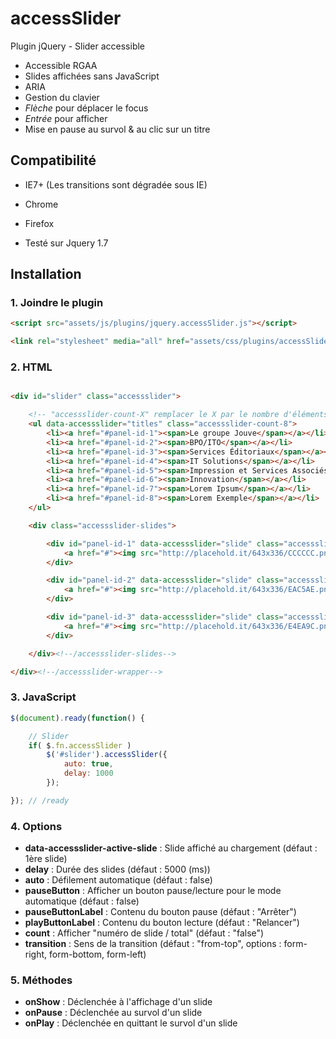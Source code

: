 accessSlider
============

Plugin jQuery - Slider accessible

* Accessible RGAA
* Slides affichées sans JavaScript
* ARIA
* Gestion du clavier
 * _Flèche_ pour déplacer le focus
 * _Entrée_ pour afficher
* Mise en pause au survol & au clic sur un titre


## Compatibilité

* IE7+ (Les transitions sont dégradée sous IE)
* Chrome
* Firefox

* Testé sur Jquery 1.7




## Installation

### 1. Joindre le plugin

```html
<script src="assets/js/plugins/jquery.accessSlider.js"></script>
```

```html
<link rel="stylesheet" media="all" href="assets/css/plugins/accessSlider.css" />
```


### 2. HTML

```html

<div id="slider" class="accessslider">

	<!-- "accessslider-count-X" remplacer le X par le nombre d'éléments du carousel -->
	<ul data-accessslider="titles" class="accessslider-count-8">
		<li><a href="#panel-id-1"><span>Le groupe Jouve</span></a></li>
		<li><a href="#panel-id-2"><span>BPO/ITO</span></a></li>
		<li><a href="#panel-id-3"><span>Services Éditoriaux</span></a></li>
		<li><a href="#panel-id-4"><span>IT Solutions</span></a></li>
		<li><a href="#panel-id-5"><span>Impression et Services Associés</span></a></li>
		<li><a href="#panel-id-6"><span>Innovation</span></a></li>
		<li><a href="#panel-id-7"><span>Lorem Ipsum</span></a></li>
		<li><a href="#panel-id-8"><span>Lorem Exemple</span></a></li>
	</ul>

	<div class="accessslider-slides">

		<div id="panel-id-1" data-accessslider="slide" class="accessslider-slide">
			<a href="#"><img src="http://placehold.it/643x336/CCCCCC.png" alt="Text"></a>
		</div>

		<div id="panel-id-2" data-accessslider="slide" class="accessslider-slide">
			<a href="#"><img src="http://placehold.it/643x336/EAC5AE.png" alt="Text"></a>
		</div>

		<div id="panel-id-3" data-accessslider="slide" class="accessslider-slide" data-accessslider-active-slide="true">
			<a href="#"><img src="http://placehold.it/643x336/E4EA9C.png" alt="Text"></a>
		</div>

	</div><!--/accessslider-slides-->

</div><!--/accessslider-wrapper-->
```


### 3. JavaScript

```js
$(document).ready(function() {

	// Slider
	if( $.fn.accessSlider )
		$('#slider').accessSlider({
			auto: true,
			delay: 1000
		});

}); // /ready
```


### 4. Options

* **data-accessslider-active-slide** : Slide affiché au chargement (défaut : 1ère slide)
* **delay** : Durée des slides (défaut : 5000 (ms))
* **auto** : Défilement automatique (défaut : false)
* **pauseButton** : Afficher un bouton pause/lecture pour le mode automatique (défaut : false)
* **pauseButtonLabel** : Contenu du bouton pause (défaut : "Arrêter")
* **playButtonLabel** : Contenu du bouton lecture (défaut : "Relancer")
* **count** : Afficher "numéro de slide / total" (défaut : "false")
* **transition** : Sens de la transition (défaut : "from-top", options : form-right, form-bottom, form-left)

### 5. Méthodes

* **onShow** : Déclenchée à l'affichage d'un slide
* **onPause** : Déclenchée au survol d'un slide
* **onPlay** : Déclenchée en quittant le survol d'un slide
